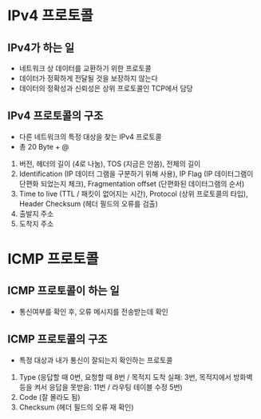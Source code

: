 # IPv4 프로토콜
## IPv4가 하는 일
- 네트워크 상 데이터를 교환하기 위한 프로토콜
- 데이터가 정확하게 전달될 것을 보장하지 않는다
- 데이터의 정확성과 신뢰성은 상위 프로토콜인 TCP에서 담당

## IPv4 프로토콜의 구조
- 다른 네트워크의 특정 대상을 찾는 IPv4 프로토콜
- 총 20 Byte + @

1. 버전, 헤더의 길이 (4로 나눔), TOS (지금은 안씀), 전체의 길이
2. Identification (IP 데이터 그램을 구분하기 위해 사용), IP Flag (IP 데이터그램이 단편화 되었는지 체크), Fragmentation offset (단편화된 데이터그램의 순서)
3. Time to live (TTL / 패킷이 없어지는 시간), Protocol (상위 프로토콜의 타입), Header Checksum (헤더 필드의 오류를 검출)
4. 출발지 주소
5. 도착지 주소

# ICMP 프로토콜
## ICMP 프로토콜이 하는 일
- 통신여부를 확인 후, 오류 메시지를 전송받는데 확인

## ICMP 프로토콜의 구조
- 특정 대상과 내가 통신이 잘되는지 확인하는 프로토콜

1. Type (응답할 때 0번, 요청할 때 8번 / 목적지 도착 실패: 3번, 목적지에서 방화벽 등을 켜서 응답을 못받음: 11번 / 라우팅 테이블 수정 5번)
2. Code (잘 몰라도 됨)
3. Checksum (헤더 필드의 오류 재 확인)